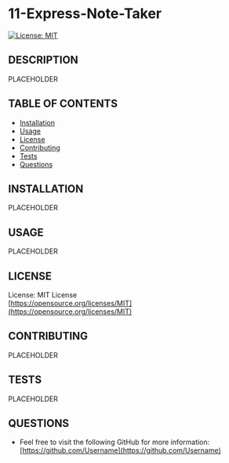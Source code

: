 # 11-Express-Note-Taker

[![License: MIT](https://img.shields.io/badge/License-MIT-yellow.svg)](https://opensource.org/licenses/MIT)

## DESCRIPTION
PLACEHOLDER

## TABLE OF CONTENTS
* [Installation](#installation)
* [Usage](#usage)
* [License](#license)
* [Contributing](#contributing)
* [Tests](#tests)
* [Questions](#questions)
    
## INSTALLATION
PLACEHOLDER

## USAGE
PLACEHOLDER

## LICENSE
License: MIT License<br>
[https://opensource.org/licenses/MIT](https://opensource.org/licenses/MIT)

## CONTRIBUTING
PLACEHOLDER

## TESTS
PLACEHOLDER

## QUESTIONS
- Feel free to visit the following GitHub for more information:
[https://github.com/Username](https://github.com/Username)

